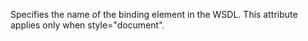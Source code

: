 Specifies the name of the binding element in the WSDL.
            This attribute applies only when style="document".